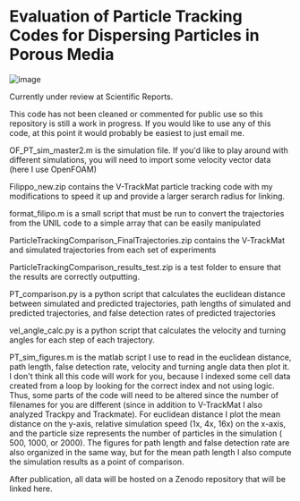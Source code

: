 # Evaluation of Particle Tracking Codes for Dispersing Particles in Porous Media

![image](https://github.com/mberghouse/Particle-Tracking-Comparison/assets/55556564/a3b3792a-fba3-4d8a-8b39-aed439a8b479)

Currently under review at Scientific Reports.

This code has not been cleaned or commented for public use so this repository is still a work in progress. If you would like to use any of this code, at this point it would probably be easiest to just email me.

OF_PT_sim_master2.m is the simulation file. If you'd like to play around with different simulations, you will need to import some velocity vector data (here I use OpenFOAM)

Filippo_new.zip contains the V-TrackMat particle tracking code with my modifications to speed it up and provide a larger serarch radius for linking.

format_filipo.m is a small script that must be run to convert the trajectories from the UNIL code to a simple array that can be easily manipulated

ParticleTrackingComparison_FinalTrajectories.zip contains the V-TrackMat and simulated trajectories from each set of experiments

ParticleTrackingComparison_results_test.zip is a test folder to ensure that the results are correctly outputting.

PT_comparison.py is a python script that calculates the euclidean distance between simulated and predicted trajectories, path lengths of simulated and predicted trajectories, and false detection rates of predicted trajectories

vel_angle_calc.py is a python script that calculates the velocity and turning angles for each step of each trajectory. 

PT_sim_figures.m is the matlab script I use to read in the euclidean distance, path length, false detection rate, velocity and turning angle data then plot it. I don't think all this code will work for you, because I indexed some cell data created from a loop by looking for the correct index and not using logic. Thus, some parts of the code will need to be altered since the number of filenames for you are different (since in addition to V-TrackMat I also analyzed Trackpy and Trackmate). For euclidean distance I plot the mean distance on the y-axis, relative simulation speed (1x, 4x, 16x) on the x-axis, and the particle size represents the number of particles in the simulation ( 500, 1000, or 2000). The figures for path length and false detection rate are also organized in the same way, but for the mean path length I also compute the simulation results as a point of comparison. 

After publication, all data will be hosted on a Zenodo repository that will be linked here.




